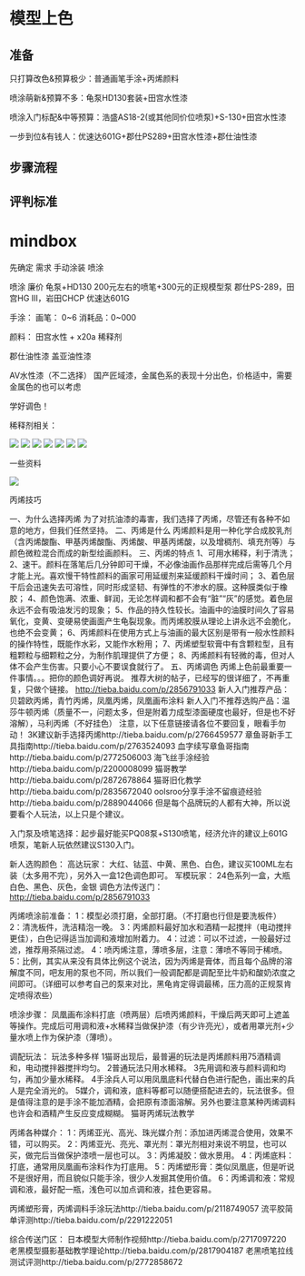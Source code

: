 # 模型上色




## 准备

只打算改色&预算极少：普通画笔手涂+丙烯颜料

喷涂萌新&预算不多：龟泵HD130套装+田宫水性漆

喷涂入门标配&中等预算：浩盛AS18-2(或其他同价位喷泵)+S-130+田宫水性漆

一步到位&有钱人：优速达601G+郡仕PS289+田宫水性漆+郡仕油性漆

## 步骤流程

## 评判标准

# mindbox

先确定 需求
手动涂装 喷涂

喷涂 廉价 龟泵+HD130
200元左右的喷笔+300元的正规模型泵
郡仕PS-289，田宫HG III，岩田CHCP
优速达601G

手涂：
画笔： 0~6  消耗品：0~000

颜料：
田宫水性 + x20a 稀释剂

郡仕油性漆
盖亚油性漆

AV水性漆（不二选择）
国产匠域漆，金属色系的表现十分出色，价格适中，需要金属色的也可以考虑

学好调色！

稀释剂相关：

![ ](https://pic1.zhimg.com/80/v2-5409d00c3dea1d8e18db56cdbd610cda_1440w.jpg?source=1940ef5c)
![ ](https://pic2.zhimg.com/80/v2-c66dc0346f57bf8c188d35d4bc3f63e1_1440w.jpg?source=1940ef5c)
![ ](https://pic3.zhimg.com/80/v2-ef99402117a546416ee862b504837c2c_1440w.jpg?source=1940ef5c)
![ ](https://pic1.zhimg.com/80/v2-de9c0c5cfee69fa6cfc4f199f27c9a87_1440w.jpg?source=1940ef5c)
![ ](https://pica.zhimg.com/80/v2-0b8ef17e3e3d54b5d5a9f6b995e2eab1_1440w.jpg?source=1940ef5c)
![ ]()
![ ]()


一些资料

![ ](https://pica.zhimg.com/80/v2-b47559fa6bb1a4251969dc6a9b070544_1440w.jpg?source=1940ef5c)

丙烯技巧

一、为什么选择丙烯
为了对抗油漆的毒害，我们选择了丙烯，尽管还有各种不如意的地方，但我们任然坚持。
二、丙烯是什么
丙烯颜料是用一种化学合成胶乳剂（含丙烯酸酯、甲基丙烯酸酯、丙烯酸、甲基丙烯酸，以及增稠剂、填充剂等）与颜色微粒混合而成的新型绘画颜料。
三、丙烯的特点
1、可用水稀释，利于清洗；
2、速干。颜料在落笔后几分钟即可干燥，不必像油画作品那样完成后需等几个月才能上光。喜欢慢干特性颜料的画家可用延缓剂来延缓颜料干燥时间；
3、着色层干后会迅速失去可溶性，同时形成坚韧、有弹性的不渗水的膜。这种膜类似于橡胶；
4、颜色饱满、浓重、鲜润，无论怎样调和都不会有“脏”“灰”的感觉。着色层永远不会有吸油发污的现象；
5、作品的持久性较长。油画中的油膜时间久了容易氧化，变黄、变硬易使画面产生龟裂现象。而丙烯胶膜从理论上讲永远不会脆化，也绝不会变黄；
6、丙烯颜料在使用方式上与油画的最大区别是带有一般水性颜料的操作特性，既能作水彩，又能作水粉用；
7、丙烯塑型软膏中有含颗粒型，且有粗颗粒与细颗粒之分，为制作肌理提供了方便；
8、丙烯颜料有轻微的毒，但对人体不会产生伤害。只要小心不要误食就行了。
五、丙烯调色
丙烯上色前最重要一件事情。。。把你的颜色调好再说。
推荐大树的帖子，已经写的很详细了，不再重复，只做个链接。
http://tieba.baidu.com/p/2856791033
新人入门推荐产品：贝碧欧丙烯，青竹丙烯，凤凰丙烯，凤凰画布涂料
新人入门不推荐选购产品：温莎牛顿丙烯（质量不一，问题太多，但是附着力成型漆面硬度也最好，但是也不好溶解），马利丙烯（不好挂色）
注意，以下任意链接请各位不要回复，眼看手勿动！
3K建议新手选择丙烯http://tieba.baidu.com/p/2766459577
章鱼哥新手工具指南http://tieba.baidu.com/p/2763524093
血字续写章鱼哥指南http://tieba.baidu.com/p/2772506003
海飞丝手涂经验http://tieba.baidu.com/p/2200008099
猫哥教学http://tieba.baidu.com/p/2872678864
猫哥旧化教学http://tieba.baidu.com/p/2835672040
oolsroo分享手涂不留痕迹经验http://tieba.baidu.com/p/2889044066
但是每个品牌玩的人都有大神，所以说要看个人玩法，以上只是个建议。

入门泵及喷笔选择：起步最好能买PQ08泵+S130喷笔，经济允许的建议上601G喷泵，笔新人玩依然建议S130入门。

新人选购颜色：
高达玩家：
大红、钴蓝、中黄、黑色、白色，建议买100ML左右装（太多用不完），另外入一盒12色调色即可。
军模玩家：
24色系列一盒，大瓶白色、黑色、灰色，金银
调色方法传送门：http://tieba.baidu.com/p/2856791033

丙烯喷涂前准备：
1：模型必须打磨，全部打磨。（不打磨也行但是要洗板件）
2：清洗板件，洗洁精泡一晚。
3：丙烯颜料最好加水和酒精一起搅拌（电动搅拌更佳），白色记得适当加调和液增加附着力。
4：过滤：可以不过滤，一般最好过滤，推荐用茶隔过滤。
4：喷丙烯注意，薄喷多层，注意：薄喷不等同于稀喷。
5：比例，其实从来没有具体比例这个说法，因为丙烯是膏体，而且每个品牌的溶解度不同，吧友用的泵也不同，所以我们一般调配都是调配至比牛奶和酸奶浓度之间即可。（详细可以参考自己的泵来对比，黑龟肯定得调最稀，压力高的正规泵肯定喷得浓些）

喷涂步骤：
凤凰画布涂料打底（喷两层）后喷丙烯颜料，干燥后两天即可上遮盖等操作。完成后可用调和液+水稀释当做保护漆（有少许亮光），或者用罩光剂+少量水喷上作为保护漆（薄喷）。

调配玩法：
玩法多种多样
1猫哥出现后，最普遍的玩法是丙烯颜料用75酒精调和，电动搅拌器搅拌均匀。
2普通玩法只用水稀释。
3先用调和液与颜料调和均匀，再加少量水稀释。
4手涂兵人可以用凤凰底料代替白色进行配色，画出来的兵人是完全消光的。
5媒介，调和液，底料等都可以随便搭配进去的，玩法很多。但是值得注意的是手涂不能加酒精，会把原有漆面溶解。另外也要注意某种丙烯调料也许会和酒精产生反应变成糊糊。
猫哥丙烯玩法教学


丙烯各种媒介：
1：丙烯亚光、高光、珠光媒介剂：添加进丙烯混合使用，效果不错，可以购买。
2：丙烯亚光、亮光、罩光剂：罩光剂相对来说不明显，也可以买，做完后当做保护漆喷一层也可以。
3：丙烯凝胶：做水景用。
4：丙烯底料：打底，通常用凤凰画布涂料作为打底用。
5：丙烯塑形膏：类似凤凰底，但是听说不是很好用，而且貌似只能手涂，很少人发掘其使用价值。
6：丙烯调和液：常规调和液，最好配一瓶，浅色可以加点调和液，挂色更容易。

丙烯塑形膏，丙烯调料手涂玩法http://tieba.baidu.com/p/2118749057
流平胶简单评测http://tieba.baidu.com/p/2291222051

综合传送门区：
日本模型大师制作视频http://tieba.baidu.com/p/2717097220
老黑模型摄影基础教学理论http://tieba.baidu.com/p/2817904187
老黑喷笔拉线测试评测http://tieba.baidu.com/p/2772858672